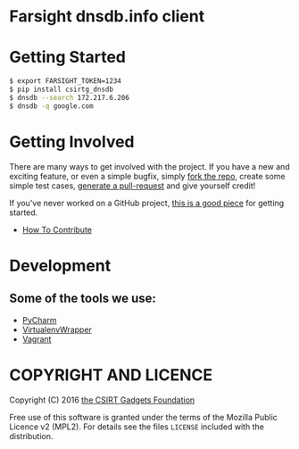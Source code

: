 # Farsight dnsdb.info client
# Getting Started

```bash
$ export FARSIGHT_TOKEN=1234
$ pip install csirtg_dnsdb
$ dnsdb --search 172.217.6.206
$ dnsdb -q google.com
```


# Getting Involved
There are many ways to get involved with the project. If you have a new and exciting feature, or even a simple bugfix, simply [fork the repo](https://help.github.com/articles/fork-a-repo), create some simple test cases, [generate a pull-request](https://help.github.com/articles/using-pull-requests) and give yourself credit!

If you've never worked on a GitHub project, [this is a good piece](https://guides.github.com/activities/contributing-to-open-source) for getting started.

* [How To Contribute](contributing.md)

# Development
## Some of the tools we use:

* [PyCharm](https://www.jetbrains.com/pycharm/)
* [VirtualenvWrapper](https://virtualenvwrapper.readthedocs.org/en/latest/)
* [Vagrant](https://www.vagrantup.com/)

# COPYRIGHT AND LICENCE

Copyright (C) 2016 [the CSIRT Gadgets Foundation](http://csirtgadgets.org)

Free use of this software is granted under the terms of the Mozilla Public Licence v2 (MPL2). For details see the files `LICENSE` included with the distribution.
